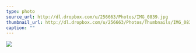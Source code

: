 ```yaml
---
type: photo
source_url: http://dl.dropbox.com/u/256663/Photos/IMG_0839.jpg
thumbnail_url: http://dl.dropbox.com/u/256663/Photos/Thumbnails/IMG_0839.jpg
caption: ""
---
```

![](http://dl.dropbox.com/u/256663/Photos/IMG_0839.jpg)